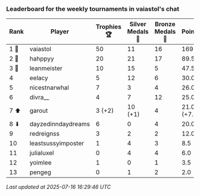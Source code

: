 ### Leaderboard for the weekly tournaments in vaiastol's chat
| Rank | Player | Trophies 🏆 | Silver Medals 🥈 | Bronze Medals 🥉 | Points |
|------|--------|-------------|------------------|------------------|--------|
| 1 🥇 | vaiastol | 50 | 11 | 16 | 169.0 |
| 2 🥈 | hahppyy | 20 | 21 | 17 | 89.5 |
| 3 🥉 | leanmeister | 10 | 15 | 5 | 47.5 |
| 4 | eelacy | 5 | 12 | 6 | 30.0 |
| 5 | nicestnarwhal | 7 | 3 | 4 | 26.0 |
| 6 | divra__ | 4 | 7 | 12 | 25.0 |
| 7 ⬆| garout | 3 (+2) | 10 (+1) | 4 | 21.0 (+7.0) |
| 8 ⬇| dayzedinndaydreams | 6 | 0 | 4 | 20.0 |
| 9 | redreignss | 3 | 2 | 2 | 12.0 |
| 10 | leastsussyimposter | 1 | 4 | 3 | 8.5 |
| 11 | julialuxel | 0 | 4 | 4 | 6.0 |
| 12 | yoimlee | 1 | 0 | 1 | 3.5 |
| 13 | pengeg | 0 | 1 | 2 | 2.0 |

_Last updated at 2025-07-16 16:29:46 UTC_